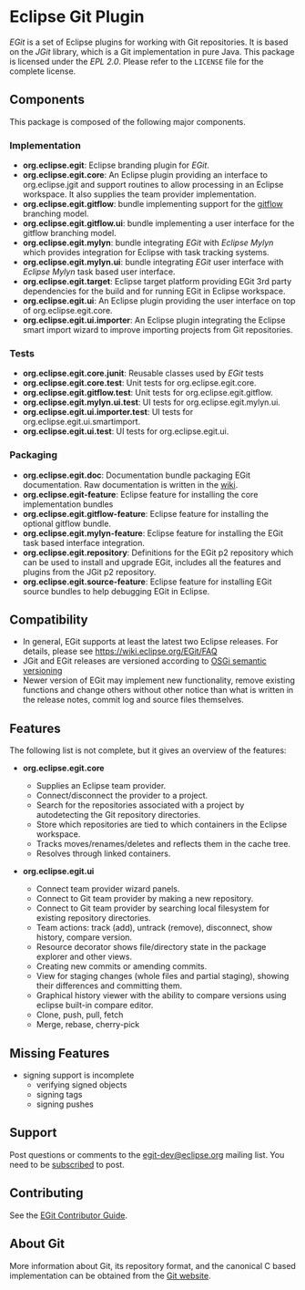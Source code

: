 # Eclipse Git Plugin

_EGit_ is a set of Eclipse plugins for working with Git repositories. It is
based on the _JGit_ library, which is a Git implementation in pure Java. This
package is licensed under the _EPL 2.0_. Please refer to the `LICENSE` file
for the complete license.

## Components

This package is composed of the following major components.

### Implementation

- __org.eclipse.egit__: Eclipse branding plugin for _EGit_.
- __org.eclipse.egit.core__: An Eclipse plugin providing an interface to
    org.eclipse.jgit and support routines to allow processing in an
    Eclipse workspace. It also supplies the team provider implementation.
- __org.eclipse.egit.gitflow__: bundle implementing support for the
    [gitflow](https://nvie.com/posts/a-successful-git-branching-model/)
    branching model.
- __org.eclipse.egit.gitflow.ui__: bundle implementing a user interface
    for the gitflow branching model.
- __org.eclipse.egit.mylyn__: bundle integrating _EGit_ with _Eclipse Mylyn_
    which provides integration for Eclipse with task tracking systems.
- __org.eclipse.egit.mylyn.ui__: bundle integrating _EGit_ user interface with
    _Eclipse Mylyn_ task based user interface.
- __org.eclipse.egit.target__: Eclipse target platform providing EGit
    3rd party dependencies for the build and for running EGit in Eclipse
    workspace.
- __org.eclipse.egit.ui__: An Eclipse plugin providing the user interface on
    top of org.eclipse.egit.core.
- __org.eclipse.egit.ui.importer__: An Eclipse plugin integrating the Eclipse
    smart import wizard to improve importing projects from Git repositories.

### Tests

- __org.eclipse.egit.core.junit__: Reusable classes used by _EGit_ tests
- __org.eclipse.egit.core.test__: Unit tests for org.eclipse.egit.core.
- __org.eclipse.egit.gitflow.test__: Unit tests for org.eclipse.egit.gitflow.
- __org.eclipse.egit.mylyn.ui.test__: UI tests for org.eclipse.egit.mylyn.ui.
- __org.eclipse.egit.ui.importer.test__: UI tests for org.eclipse.egit.ui.smartimport.
- __org.eclipse.egit.ui.test__: UI tests for org.eclipse.egit.ui.

### Packaging

- __org.eclipse.egit.doc__: Documentation bundle packaging EGit documentation.
    Raw documentation is written in the [wiki](https://wiki.eclipse.org/EGit/User_Guide).
- __org.eclipse.egit-feature__: Eclipse feature for installing the core
    implementation bundles
- __org.eclipse.egit.gitflow-feature__: Eclipse feature for installing the
    optional gitflow bundle.
- __org.eclipse.egit.mylyn-feature__: Eclipse feature for installing the EGit
    task based interface integration.
- __org.eclipse.egit.repository__: Definitions for the EGit p2 repository
    which can be used to install and upgrade EGit, includes all the features
    and plugins from the JGit p2 repository.
- __org.eclipse.egit.source-feature__: Eclipse feature for installing EGit
    source bundles to help debugging EGit in Eclipse.

## Compatibility

- In general, EGit supports at least the latest two Eclipse releases.
  For details, please see https://wiki.eclipse.org/EGit/FAQ
- JGit and EGit releases are versioned according to
  [OSGi semantic versioning](https://www.osgi.org/wp-content/uploads/SemanticVersioning.pdf)
- Newer version of EGit may implement new functionality, remove
  existing functions and change others without other notice than what
  is written in the release notes, commit log and source files themselves.

## Features

The following list is not complete, but it gives an overview of the
features:

- __org.eclipse.egit.core__
  - Supplies an Eclipse team provider.
  - Connect/disconnect the provider to a project.
  - Search for the repositories associated with a project by
    autodetecting the Git repository directories.
  - Store which repositories are tied to which containers in the
    Eclipse workspace.
  - Tracks moves/renames/deletes and reflects them in the cache
    tree.
  - Resolves through linked containers.

- __org.eclipse.egit.ui__
  - Connect team provider wizard panels.
  - Connect to Git team provider by making a new repository.
  - Connect to Git team provider by searching local filesystem
    for existing repository directories.
  - Team actions: track (add), untrack (remove), disconnect, show
    history, compare version.
  - Resource decorator shows file/directory state in the package
    explorer and other views.
  - Creating new commits or amending commits.
  - View for staging changes (whole files and partial staging),
    showing their differences and committing them.
  - Graphical history viewer with the ability to compare versions
    using eclipse built-in compare editor.
  - Clone, push, pull, fetch
  - Merge, rebase, cherry-pick

## Missing Features

- signing support is incomplete
  - verifying signed objects
  - signing tags
  - signing pushes

## Support

Post questions or comments to the egit-dev@eclipse.org mailing list.
You need to be [subscribed](https://dev.eclipse.org/mailman/listinfo/egit-dev)
to post.

## Contributing

See the [EGit Contributor Guide](https://wiki.eclipse.org/EGit/Contributor_Guide).

## About Git

More information about Git, its repository format, and the canonical
C based implementation can be obtained from the [Git website](https://git-scm.com/).
